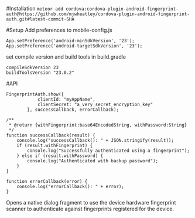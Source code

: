 #Installation
`meteor add cordova:cordova-plugin-android-fingerprint-auth@https://github.com/mjwheatley/cordova-plugin-android-fingerprint-auth.git#latest-commit-SHA`

#Setup
Add preferences to mobile-config.js
```
App.setPreference('android-minSdkVersion', '23');
App.setPreference('android-targetSdkVersion', '23');
```

set compile version and build tools in build.gradle
```
compileSdkVersion 23
buildToolsVersion "23.0.2"
```

#API
```
FingerprintAuth.show({
            clientId: "myAppName",
            clientSecret: "a_very_secret_encryption_key"
        }, successCallback, errorCallback);

/**
 * @return {withFingerprint:base64EncodedString, withPassword:String}
 */
function successCallback(result) {
    console.log("successCallback(): " + JSON.stringify(result));
    if (result.withFingerprint) {
        console.log("Successfully authenticated using a fingerprint");
    } else if (result.withPassword) {
        console.log("Authenticated with backup password");
    }
}

function errorCallback(error) {
    console.log("errorCallback(): " + error);
}

```
Opens a native dialog fragment to use the device hardware fingerprint scanner to authenticate against fingerprints
registered for the device.